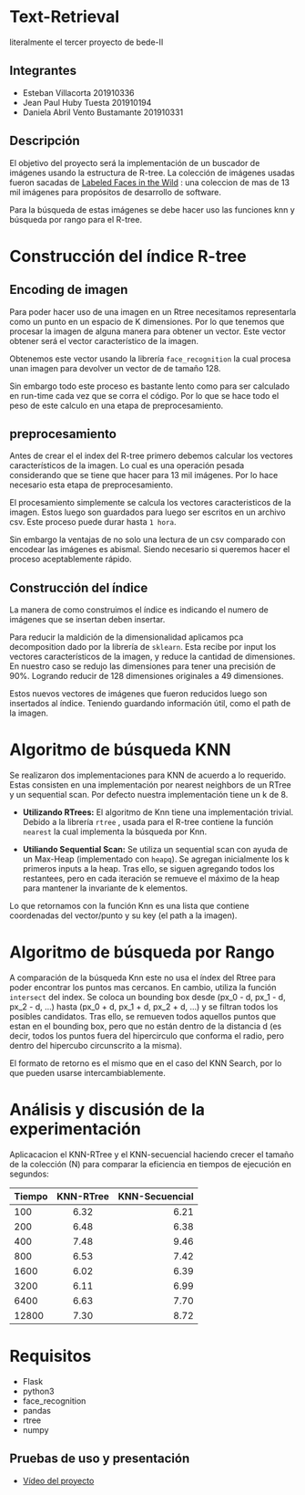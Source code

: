


# Text-Retrieval
literalmente el tercer proyecto de bede-II

## Integrantes

- Esteban Villacorta  201910336
- Jean Paul Huby Tuesta 201910194
- Daniela Abril Vento Bustamante 201910331

## Descripción

El objetivo del proyecto será la implementación de un buscador de imágenes usando la estructura de R-tree. La colección de imágenes usadas fueron sacadas de    [Labeled Faces in the Wild](http://vis-www.cs.umass.edu/lfw/) : una coleccion de mas de 13 mil imágenes para propósitos de desarrollo de software.

Para la búsqueda de estas imágenes se debe hacer uso las funciones knn  y búsqueda por rango para el R-tree.


# Construcción del índice R-tree



## Encoding de imagen

Para poder hacer uso de una imagen en un Rtree necesitamos representarla como un punto en un espacio de K dimensiones. Por lo que tenemos que procesar la imagen de alguna manera para obtener un vector. Este vector obtener será el vector característico de la imagen. 

Obtenemos este vector usando la librería `face_recognition` la cual procesa unan imagen para devolver un vector de de tamaño 128. 

Sin embargo todo este proceso es bastante lento como para ser calculado en run-time cada vez que se corra el código. Por lo que se hace todo el peso de este calculo en una etapa de preprocesamiento.



## preprocesamiento

Antes de crear el el index del R-tree primero debemos calcular los vectores característicos de la imagen. Lo cual es una operación pesada considerando que se tiene que hacer para 13 mil imágenes. Por lo hace necesario esta etapa de preprocesamiento.

El procesamiento simplemente se calcula los vectores caracteristicos de la imagen. Estos luego son guardados para luego ser escritos en un archivo csv. Este proceso puede durar hasta `1 hora`. 

Sin embargo la ventajas de no solo una lectura de un csv comparado con encodear las imágenes es abismal. Siendo necesario si queremos hacer el proceso aceptablemente rápido.



## Construcción del índice

La manera de como construimos el índice es indicando el numero de imágenes que se insertan deben insertar.

Para reducir la maldición de la dimensionalidad aplicamos pca decomposition dado por la librería de `sklearn`. Esta recibe por input los vectores característicos de la imagen, y reduce la cantidad de dimensiones. En nuestro caso se redujo las dimensiones para tener una precisión de 90%. Logrando reducir de 128 dimensiones originales a 49 dimensiones.

Estos nuevos vectores de imágenes que fueron reducidos luego son insertados al índice. Teniendo guardando información útil, como el path de la imagen.


# Algoritmo de búsqueda KNN

Se realizaron dos implementaciones para KNN de acuerdo a lo requerido. Estas consisten en una implementación por nearest neighbors de un RTree y un sequential scan. Por defecto nuestra implementación tiene un k de 8.

- **Utilizando RTrees:** El algoritmo de Knn tiene una implementación trivial. Debido a la librería `rtree` ,  usada para el R-tree contiene la función `nearest` la cual implementa la búsqueda por Knn.  

- **Utiliando Sequential Scan:** Se utiliza un sequential scan con ayuda de un Max-Heap (implementado con `heapq`). Se agregan inicialmente los k primeros inputs a la heap. Tras ello, se siguen agregando todos los restantees, pero en cada iteración se remueve el máximo de la heap para mantener la invariante de k elementos.

Lo que retornamos con la función Knn es una lista que contiene coordenadas del vector/punto y su key (el path a la imagen).



# Algoritmo de búsqueda por Rango

A comparación de la búsqueda Knn este no usa el índex del Rtree para poder encontrar los puntos mas cercanos. En cambio, utiliza la función `intersect` del index. Se coloca un bounding box desde (px_0 - d, px_1 - d, px_2 - d, ...) hasta (px_0 + d,  px_1 + d, px_2 + d, ...) y se filtran todos los posibles candidatos. Tras ello, se remueven todos aquellos puntos que estan en el bounding box, pero que no están dentro de la distancia d (es decir, todos los puntos fuera del hipercirculo que conforma el radio, pero dentro del hipercubo circunscrito a la misma).

El formato de retorno es el mismo que en el caso del KNN Search, por lo que pueden usarse intercambiablemente.




# Análisis y discusión de la experimentación


Aplicacacion el KNN-RTree y el KNN-secuencial haciendo crecer el tamaño de la colección (N) para comparar la eficiencia en tiempos de ejecución en segundos:

| Tiempo|      KNN-RTree|  KNN-Secuencial|
|----------|:-------------:|------:|
|100       |  6.32         |6.21       |
|200       |  6.48         |6.38       |
|400       | 7.48          | 9.46      |
|800       |  6.53         | 7.42      |
|1600      |  6.02         |  6.39     |
|3200      |  6.11         |  6.99     |
|6400      |  6.63         |    7.70   |
|12800     |  7.30         |  8.72     |





# Requisitos

- Flask 
- python3
- face_recognition
- pandas
- rtree
- numpy

## Pruebas de uso y presentación

- [Vídeo del proyecto](https://drive.google.com/drive/folders/1vCWJYOEFpJduP1AZBpRjJouA5BNZIWBy?usp=sharing)
